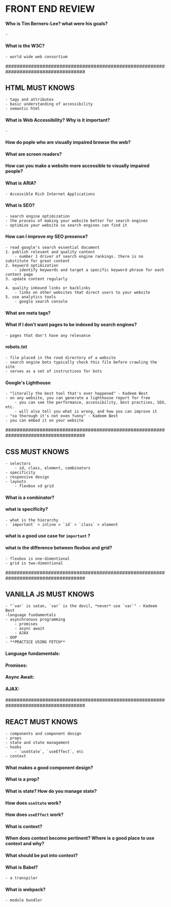 # FRONT END REVIEW

#### Who is Tim Berners-Lee? what were his goals?
    - 

#### What is the W3C? 
    - world wide web consortium


####################################################################################


## HTML MUST KNOWS
    - tags and attributes
    - basic understanding of accessibility
    - semantic html

#### What is Web Accessibility? Why is it important?
    - 

#### How do pople who are visually impaired browse the web?

#### What are screen readers?

#### How can you make a website more accessible to visually impaired people?

#### What is ARIA?
    - Accessible Rich Internet Applications

#### What is SEO? 
    - search engine optimization
    - the process of making your website better for search engines
    - optimize your website so search engines can find it

#### How can I improve my SEO presence?
    - read google's search essential document
    1. publish relevant and quality content
        - number 1 driver of search engine rankings. there is no substitute for great content
    2. keyword optimization
        - identify keywords and target a specific keyword phrase for each content page
    3. update content regularly
        -
    4. quality inbound links or backlinks
        - links on other websites that direct users to your website
    5. use analytics tools
        - google search console

#### What are meta tags?


#### What if I don't want pages to be indexed by search engines?
    - pages that don't have any relevance

#### robots.txt
    - file placed in the rood directory of a website
    - search engine bots typically check this file before crawling the site
    - serves as a set of instructions for bots

#### Google's Lighthouse
    - "literally the best tool that's ever happened" - Kadeem Best
    - on any website, you can generate a lighthouse report for free
        - you can see the performance, accessibility, best practices, SEO, etc.
        - will also tell you what is wrong, and how you can improve it
    - "so thorough it's not even funny" - Kadeem Best
    - you can embed it on your website


####################################################################################


## CSS MUST KNOWS
    - selectors
        - id, class, element, combinators
    - specificity
    - responsive design
    - layouts
        - flexbox vd grid

#### What is a combinator?

#### what is specificity?
    - what is the hierarchy
    - `important` > inline > `id` > `class` > element

#### what is a good use case for `important` ?

#### what is the difference between flexbox and grid?
    - flexbox is one-dimentional
    - grid is two-dimentional


####################################################################################


## VANILLA JS MUST KNOWS
    - "`var` is satan, `var` is the devil, *never* use `var`" - Kadeem Best
    -language fundamentals
    - asynchronous programming
        - promises
        - async await
        - AJAX
    - OOP
    - **PRACTICE USING FETCH**

#### Language fundamentals:

#### Promises:

#### Async Await:

#### AJAX:


####################################################################################



## REACT MUST KNOWS
    - components and component design
    - props
    - state and state management
    - hooks
        - `useState`, `useEffect`, etc
    - context

#### What makes a good component design?

#### What is a prop?

#### What is state? How do you manage state?

#### How does `useState` work?

#### How does `useEffect` work?

#### What is context?

#### When does context become pertinent? Where is a good place to use context and why?

#### What should be put into context?

#### What is Babel?
    - a transpiler

#### What is webpack?
    - module bundler

#### 
